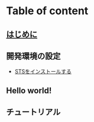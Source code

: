 # Table of content

## [はじめに](README.md)

## 開発環境の設定

* [STSをインストールする](install-sts.md)

## Hello world!

## チュートリアル
